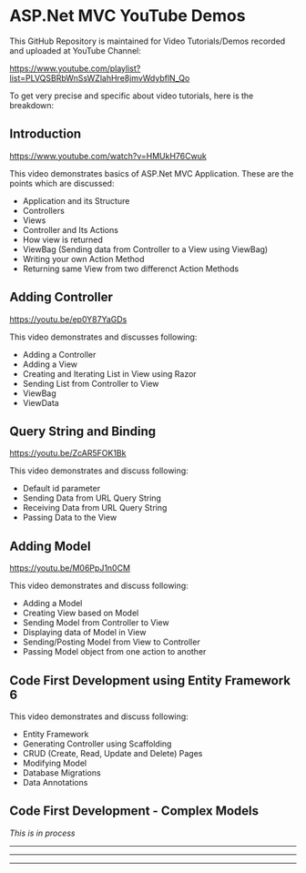 # ASP.Net MVC YouTube Demos

This GitHub Repository is maintained for Video Tutorials/Demos recorded and uploaded at YouTube Channel:

https://www.youtube.com/playlist?list=PLVQSBRbWnSsWZlahHre8jmvWdybflN_Qo

To get very precise and specific about video tutorials, here is the breakdown:

## Introduction
https://www.youtube.com/watch?v=HMUkH76Cwuk

This video demonstrates basics of ASP.Net MVC Application. These are the points which are discussed:
- Application and its Structure
- Controllers
- Views
- Controller and Its Actions
- How view is returned
- ViewBag (Sending data from Controller to a View using ViewBag)
- Writing your own Action Method
- Returning same View from two differenct Action Methods

## Adding Controller
https://youtu.be/ep0Y87YaGDs

This video demonstrates and discusses following:
- Adding a Controller
- Adding a View
- Creating and Iterating List in View using Razor
- Sending List from Controller to View
- ViewBag
- ViewData

## Query String and Binding
https://youtu.be/ZcAR5FOK1Bk

This video demonstrates and discuss following:
- Default id parameter
- Sending Data from URL Query String
- Receiving Data from URL Query String
- Passing Data to the View

## Adding Model
https://youtu.be/M06PpJ1n0CM

This video demonstrates and discuss following:
- Adding a Model
- Creating View based on Model
- Sending Model from Controller to View
- Displaying data of Model in View
- Sending/Posting Model from View to Controller
- Passing Model object from one action to another

## Code First Development using Entity Framework 6

This video demonstrates and discuss following:
- Entity Framework
- Generating Controller using Scaffolding
- CRUD (Create, Read, Update and Delete) Pages
- Modifying Model
- Database Migrations
- Data Annotations

## Code First Development - Complex Models

*This is in process*

----
----
----
